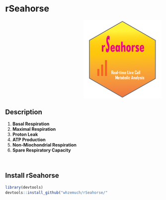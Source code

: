 # rSeahorse
<p align="right"> <img src="images/rSeahorse_hexsticker.png" width=250> </p>


## Description

1. __Basal Respiration__
2. __Maximal Respiration__
3. __Proton Leak__
4. __ATP Production__
5. __Non-Miochondrial Respiration__
6. __Spare Respiratory Capacity__
<br>


##  Install rSeahorse

```r
library(devtools)
devtools::install_github("whzemuch/rSeahorse/"
```
